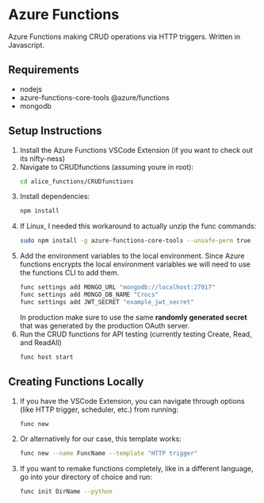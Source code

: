 # Azure Functions

Azure Functions making CRUD operations via HTTP triggers. Written in Javascript.

## Requirements

- nodejs
- azure-functions-core-tools
@azure/functions
- mongodb

## Setup Instructions
1. Install the Azure Functions VSCode Extension (if you want to check out its nifty-ness)
2. Navigate to CRUDfunctions (assuming youre in root):
    ```bash
   cd alice_functions/CRUDfunctions
3. Install dependencies:
   ```bash
   npm install
4. If Linux, I needed this workaround to actually unzip the func commands:
    ```bash
    sudo npm install -g azure-functions-core-tools --unsafe-perm true
5. Add the environment variables to the local environment. Since Azure
   functions encrypts the local environment variables we will need to use the
   functions CLI to add them.
   ```bash
   func settings add MONGO_URL "mongodb://localhost:27017"
   func settings add MONGO_DB_NAME "Crocs"
   func settings add JWT_SECRET "example_jwt_secret"
   ```
   In production make sure to use the same **randomly generated secret** that
   was generated by the production OAuth server.
6. Run the CRUD functions for API testing (currently testing Create, Read, and ReadAll)
    ```bash
   func host start
## Creating Functions Locally
1. If you have the VSCode Extension, you can navigate through options (like HTTP trigger, scheduler, etc.) from running:
    ```bash
    func new
2. Or alternatively for our case, this template works:
    ```bash
    func new --name FuncName --template "HTTP trigger"
3. If you want to remake functions completely, like in a different language, go into your directory of choice and run:
    ```bash
    func init DirName --python     
